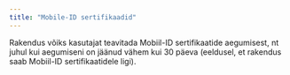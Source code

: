 ```yaml
---
title: "Mobile-ID sertifikaadid"
---
```

Rakendus võiks kasutajat teavitada Mobiil-ID sertifikaatide aegumisest, nt juhul
kui aegumiseni on jäänud vähem kui 30 päeva (eeldusel, et rakendus saab
Mobiil-ID sertifikaatidele ligi).
